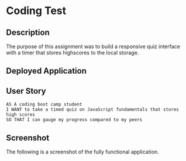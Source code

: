 # Coding Test

## Description

The purpose of this assignment was to build a responsive quiz interface with a timer that stores highscores to the local storage.

## Deployed Application



## User Story

```
AS A coding boot camp student
I WANT to take a timed quiz on JavaScript fundamentals that stores high scores
SO THAT I can gauge my progress compared to my peers
```

## Screenshot

The following is a screenshot of the fully functional application.

